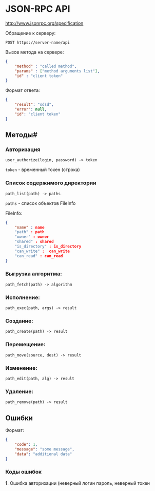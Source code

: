 # JSON-RPC API

http://www.jsonrpc.org/specification

Обращение к серверу:
```
POST https://server-name/api
```

Вызов метода на сервере:
```json
{
    "method" : "called method",
    "params" : ["method arguments list"],
    "id" : "client token"
}
```

Формат ответа:
```json
{
    "result": "sdsd",
    "error": null,
    "id": "client token"
}
```

## Методы#
### Авторизация

```
user_authorize(login, password) -> token
```

`token` - временный токен (строка)

### Список содержимого директории

```
path_list(path) -> paths
```

`paths` - список объектов FileInfo

FileInfo:
```json
{
    "name" : name
    "path" : path
    "owner" : owner
    "shared" : shared
    "is_directory" : is_directory
    "can_write" :  can_write
    "can_read" : can_read
}
```

### Выгрузка алгоритма:

```
path_fetch(path) -> algorithm
```

### Исполнение:

```
path_exec(path, args) -> result
```

### Создание:

```
path_create(path) -> result
```

### Перемещение:

```
path_move(source, dest) -> result
```

### Изменение:
```
path_edit(path, alg) -> result
```

### Удаление:
```
path_remove(path) -> result
```
## Ошибки

Формат:
```json
{
    "code": 1,
    "message": "some message",
    "data": "additional data"
}
```

### Коды ошибок

**1**. Ошибка авторизации (неверный логин пароль, неверный токен

